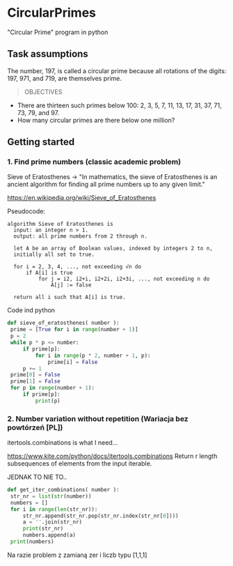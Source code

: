 # CircularPrimes
 "Circular Prime" program in python


## Task assumptions

The number, 197, is called a circular prime because all rotations of the digits: 197, 971, and 719, are themselves prime.


> OBJECTIVES

 * There are thirteen such primes below 100: 2, 3, 5, 7, 11, 13, 17, 31, 37, 71, 73, 79, and 97. 
 * How many circular primes are there below one million?


##  Getting started

### 1. Find prime numbers (classic academic problem) 

  Sieve of Eratosthenes -> "In mathematics, the sieve of Eratosthenes is an ancient algorithm for finding all prime numbers up to any given limit."

  https://en.wikipedia.org/wiki/Sieve_of_Eratosthenes


 Pseudocode:
 
  ```
algorithm Sieve of Eratosthenes is
    input: an integer n > 1.
    output: all prime numbers from 2 through n.

    let A be an array of Boolean values, indexed by integers 2 to n,
    initially all set to true.
    
    for i = 2, 3, 4, ..., not exceeding √n do
        if A[i] is true
            for j = i2, i2+i, i2+2i, i2+3i, ..., not exceeding n do
                A[j] := false

    return all i such that A[i] is true.
 ```
 Code ind python
 
   ```python
def sieve_of_eratosthenes( number ):
    prime = [True for i in range(number + 1)]
    p = 2
    while p * p <= number:
        if prime[p]:
            for i in range(p * 2, number + 1, p):
                prime[i] = False
        p += 1
    prime[0] = False
    prime[1] = False
    for p in range(number + 1):
        if prime[p]:
            print(p)

 ```
 ### 2. Number variation without repetition (Wariacja bez powtórzeń [PL])
 
 itertools.combinations is what I need...
 
 https://www.kite.com/python/docs/itertools.combinations
 Return r length subsequences of elements from the input iterable.

 JEDNAK TO NIE TO..


   ```python
def get_iter_combinations( number ):
    str_nr = list(str(number))
    numbers = []
    for i in range(len(str_nr)):
        str_nr.append(str_nr.pop(str_nr.index(str_nr[0])))
        a = ''.join(str_nr)
        print(str_nr)
        numbers.append(a)
    print(numbers)

 ```

Na razie problem z zamianą zer i liczb typu [1,1,1]



